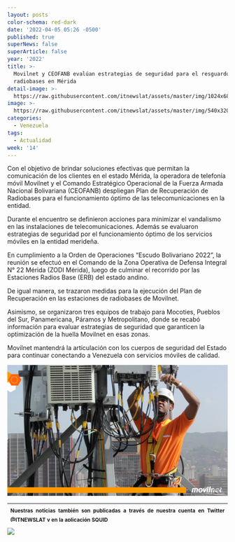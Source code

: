 ```yaml
---
layout: posts
color-schema: red-dark
date: '2022-04-05 05:26 -0500'
published: true
superNews: false
superArticle: false
year: '2022'
title: >-
  Movilnet y CEOFANB evalúan estrategias de seguridad para el resguardo de las
  radiobases en Mérida
detail-image: >-
  https://raw.githubusercontent.com/itnewslat/assets/master/img/1024x680/Movilnet-Antena-g.jpg
image: >-
  https://raw.githubusercontent.com/itnewslat/assets/master/img/540x320/Movilnet-Antena-p.jpg
categories:
  - Venezuela
tags:
  - Actualidad
week: '14'
---
```

Con el objetivo de brindar soluciones efectivas que permitan la comunicación de los clientes en el estado Mérida, la operadora de telefonía móvil Movilnet y el Comando Estratégico Operacional de la Fuerza Armada Nacional Bolivariana (CEOFANB) despliegan Plan de Recuperación de Radiobases para el funcionamiento óptimo de las telecomunicaciones en la entidad.

Durante el encuentro se definieron acciones para minimizar el vandalismo en las instalaciones de telecomunicaciones. Además se evaluaron estrategias de seguridad por el funcionamiento óptimo de los servicios móviles en la entidad merideña.

En cumplimiento a la Orden de Operaciones “Escudo Bolivariano 2022”, la reunión se efectuó en el Comando de la Zona Operativa de Defensa Integral N° 22 Mérida (ZODI Mérida), luego de culminar el recorrido por las Estaciones Radios Base (ERB) del estado andino.

De igual manera, se trazaron medidas para la ejecución del  Plan de Recuperación en las estaciones de radiobases de Movilnet.

Asimismo, se organizaron tres equipos de trabajo para Mocoties, Pueblos del Sur, Panamericana, Páramos y Metropolitano, donde se recabó información para evaluar estrategias de seguridad que garanticen la optimización de la huella Movilnet en esas zonas.

Movilnet mantendrá la articulación con los cuerpos de seguridad del Estado para continuar conectando a Venezuela con servicios móviles de calidad.

![](https://raw.githubusercontent.com/itnewslat/assets/master/img/540x320/Movilnet-Antena-p.jpg)

<table style="height: 42px;" width="569">
<tbody>
<tr>
<td style="text-align: justify;"><sub><strong>Nuestras noticias también son publicadas a través de nuestra cuenta en Twitter <a href="https://twitter.com/itnewslat?lang=es">@ITNEWSLAT</a> y en la aplicación <a href="https://squidapp.co/en/">SQUID</a></strong></sub></td>
</tr>
</tbody>
</table>

<img src="https://tracker.metricool.com/c3po.jpg?hash=56f88a41e39ab42c063cc51676587a04"/>